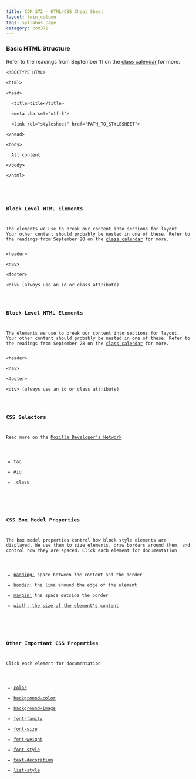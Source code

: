 ```yaml
---
title: COM 372 - HTML/CSS Cheat Sheet
layout: twin_column
tags: syllabus_page
category: com372
---
```


<div class="col-md-10 col-md-offset-1">
<div class="col-md-4 assignment_box">
<h3>Basic HTML Structure</h3>
<p>Refer to the readings from September 11 on the <a href="/classes/com372/calendar.html">class calendar</a> for more.</p>
<p><code>&lt;!DOCTYPE HTML&gt;<br>
&lt;html&gt;<br>
&lt;head&gt;<br>
&nbsp;&nbsp;&lt;title&gt;title&lt;/title&gt;<br>
&nbsp;&nbsp;&lt;meta charset="utf-8"&gt;<br>
&nbsp;&nbsp;&lt;link rel="stylesheet" href="PATH_TO_STYLESHEET"&gt;<br>
&lt;/head&gt;<br>
&lt;body&gt;<br>
&nbsp;&nbsp;All content<br>
&lt;/body&gt;<br>
&lt;/html&gt;<br>
</div>
<div class="col-md-4 assignment_box">
<h3>Block Level HTML Elements</h3>
<p>The elements we use to break our content into sections for layout. Your other content should probably be nested in one of these. Refer to the readings from September 28 on the <a href="/classes/com372/calendar.html">class calendar</a> for more.</p>
&lt;header&gt;<br>
&lt;nav&gt;<br>
&lt;footer&gt;<br>
&lt;div&gt; (always use an id or class attribute)<br>
</div>
<div class="col-md-4 assignment_box">
<h3>Block Level HTML Elements</h3>
<p>The elements we use to break our content into sections for layout. Your other content should probably be nested in one of these. Refer to the readings from September 28 on the <a href="/classes/com372/calendar.html">class calendar</a> for more.</p>
&lt;header&gt;<br>
&lt;nav&gt;<br>
&lt;footer&gt;<br>
&lt;div&gt; (always use an id or class attribute)<br>
</div>
<div class="col-md-4 assignment_box">
<h3>CSS Selectors</h3>
<p>Read more on the <a href="https://developer.mozilla.org/en-US/docs/Web/Guide/CSS/Getting_started/Selectors">Mozilla Developer's Network</a></p>
<ul>
<li>tag</li>
<li>#id</li>
<li>.class</li>
</ul>
</div>
<div class="col-md-4 assignment_box">
<h3>CSS Box Model Properties</h3>
<p>The box model properties control how block style elements are displayed. We use them to size elements, draw borders around them, and control how they are spaced. Click each element for documentation</p>
<ul>
<li><a href="https://developer.mozilla.org/en-US/docs/Web/CSS/padding">padding:</a> space between the content and the border</li>
<li><a href="https://developer.mozilla.org/en-US/docs/Web/CSS/border">border:</a> the line around the edge of the element</li>
<li><a href="https://developer.mozilla.org/en-US/docs/Web/CSS/margin">margin:</a> the space outside the border</li>
<li><a href="https://developer.mozilla.org/en-US/docs/Web/CSS/width">width: the size of the element's content</a></li>
</ul>
</div>
<div class="col-md-4 assignment_box">
<h3>Other Important CSS Properties</h3>
<p>Click each element for documentation</p>
<ul>
<li><a href="https://developer.mozilla.org/en-US/docs/Web/CSS/color">color</a></li>
<li><a href="https://developer.mozilla.org/en-US/docs/Web/CSS/background-color">background-color</a></li>
<li><a href="https://developer.mozilla.org/en-US/docs/Web/CSS/background-image">background-image</a></li>
<li><a href="https://developer.mozilla.org/en-US/docs/Web/CSS/font-family">font-family</a></li>
<li><a href="https://developer.mozilla.org/en-US/docs/Web/CSS/font-size">font-size</a></li>
<li><a href="https://developer.mozilla.org/en-US/docs/Web/CSS/font-weight">font-weight</a></li>
<li><a href="https://developer.mozilla.org/en-US/docs/Web/CSS/font-style">font-style</a></li>
<li><a href="https://developer.mozilla.org/en-US/docs/Web/CSS/text-decoration">text-decoration</a></li>
<li><a href="https://developer.mozilla.org/en-US/docs/Web/CSS/list-style">list-style</a></li>
</ul>
</div>
</div>
